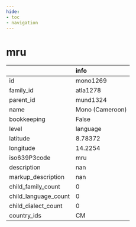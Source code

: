```yaml
---
hide:
- toc
- navigation
---
```

# mru
|                      | info            |
|:---------------------|:----------------|
| id                   | mono1269        |
| family_id            | atla1278        |
| parent_id            | mund1324        |
| name                 | Mono (Cameroon) |
| bookkeeping          | False           |
| level                | language        |
| latitude             | 8.78372         |
| longitude            | 14.2254         |
| iso639P3code         | mru             |
| description          | nan             |
| markup_description   | nan             |
| child_family_count   | 0               |
| child_language_count | 0               |
| child_dialect_count  | 0               |
| country_ids          | CM              |